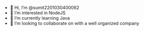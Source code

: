 - 👋 Hi, I’m @sumit2201030400062
- 👀 I’m interested in NodeJS
- 🌱 I’m currently learning Java
- 💞️ I’m looking to collaborate on with a well organized company

